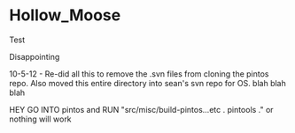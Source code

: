 Hollow_Moose
============
Test

Disappointing

10-5-12 - Re-did all this to remove the .svn files from cloning the pintos repo. Also moved this entire directory into sean's svn repo for OS. blah blah blah


HEY GO INTO pintos and RUN "src/misc/build-pintos...etc . pintools ." or nothing will work
